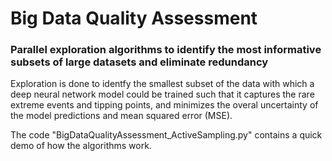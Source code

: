 # Big Data Quality Assessment
### Parallel exploration algorithms to identify the most informative subsets of large datasets and eliminate redundancy

Exploration is done to identfy the smallest subset of the data with which a deep neural network model could be trained such that it captures the rare extreme events and tipping points, and minimizes the overal uncertainty of the model predictions and mean squared error (MSE).

The code "BigDataQualityAssessment_ActiveSampling.py" contains a quick demo of how the algorithms work.
